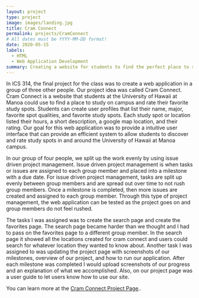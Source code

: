 ```yaml
---
layout: project
type: project
image: images/landing.jpg
title: Cram Connect 
permalink: projects/CramConnect
# All dates must be YYYY-MM-DD format!
date: 2020-05-15
labels:
  - HTML
  - Web Application Development 
summary: Creating a website for students to find the perfect place to study on campus.
---
```


In ICS 314, the final project for the class was to create a web application in a group of three other people. Our project idea was called Cram Connect. Cram Connect is a website that students at the University of Hawaii at Manoa could use to find a place to study on campus and rate their favorite study spots. Students can create user profiles that list their name, major, favorite spot qualities, and favorite study spots. Each study spot or location listed their hours, a short description, a google map location, and their rating. Our goal for this web application was to provide a intuitive user interface that can provide an efficient system to allow students to discover and rate study spots in and around the University of Hawaii at Manoa campus. 

In our group of four people, we split up the work evenly by using issue driven project management. Issue driven project management is when tasks or issues are assigned to each group member and placed into a milestone with a due date. For issue driven project management, tasks are split up evenly between group members and are spread out over time to not rush group members. Once a milestone is completed, then more issues are created and assigned to each group member.  Through this type of project management, the web application can be tested as the project goes on and group members do not feel rushed.  

The tasks I was assigned was to create the search page and create the favorites page.  The search page became harder than we thought and I had to pass on the favorites page to a different group member. In the search page it showed all the locations created for cram connect and users could search for whatever location they wanted to know about.  Another task I was assigned to was updating the project page with screenshots of our milestones, overview of our project, and how to run our application. After each milestone was completed I would upload screenshots of our progress and an explanation of what we accomplished. Also, on our project page was a user guide to let users know how to use our site. 

You can learn more at the [Cram Connect Project Page](https://cram-connect.github.io/)..

